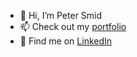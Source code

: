 - 👋 Hi, I’m Peter Smid
- 📫 Check out my [portfolio](https://petersmid.com/)
- 🔗 Find me on [LinkedIn](https://www.linkedin.com/in/peter-smid-sk/)

